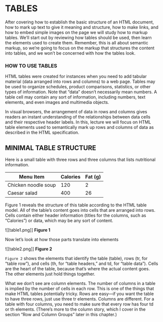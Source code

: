 # TABLES

After covering how to establish the basic structure of an HTML document, how to mark up text to give it meaning and structure, how to make links, and how to embed simple images on the page we will study how to markup tables. We’ll start out by reviewing how tables should be used, then learn the elements used to create them. Remember, this is all about semantic markup, so we’re going to focus on the markup that structures the content into tables, and we won’t be concerned with how the tables look.

<div class="page-break" style="page-break-before: always;"></div>

### HOW TO USE TABLES

HTML tables were created for instances when you need to add tabular material (data arranged into rows and columns) to a web page. Tables may be used to organize schedules, product comparisons, statistics, or other types of information. Note that “data” doesn’t necessarily mean numbers. A table cell may contain any sort of information, including numbers, text elements, and even images and multimedia objects.

In visual browsers, the arrangement of data in rows and columns gives readers an instant understanding of the relationships between data cells and their respective header labels. In this, lecture we will focus on HTML table elements used to semantically mark up rows and columns of data as described in the HTML specification.

<div class="page-break" style="page-break-before: always;"></div>

## MINIMAL TABLE STRUCTURE

Here is a small table with three rows and three columns that lists nutritional information.

Menu Item            | Calories | Fat (g) 
 --                  | --       | --
Chicken noodle soup  | 120      | 2    
Caesar salad         | 400      | 26    


Figure 1 reveals the structure of this table according to the HTML table model. All of the table’s content goes into cells that are arranged into rows. Cells contain either header information (titles for the columns, such as “Calories”) or data, which may be any sort of content.

![[table1.png]]
**Figure 1**

Now let’s look at how those parts translate into elements

![[table2.png]]
**Figure 2**

`Figure 2` shows the elements that identify the table (table), rows (tr, for “table row”), and cells (th, for “table headers,” and td, for “table data”). Cells are the heart of the table, because that’s where the actual content goes. The other elements just hold things together.

<div class="page-break" style="page-break-before: always;"></div>


What we don’t see are column elements. The number of columns in a table is implied by the number of cells in each row. This is one of the things that make HTML tables potentially tricky. Rows are easy—if you want the table to have three rows, just use three tr elements. Columns are different. For a table with four columns, you need to make sure that every row has four td or th elements. (There’s more to the column story, which I cover in the section “Row and Column Groups” later in this chapter.)


